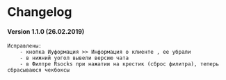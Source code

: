 # Changelog

#### Version 1.1.0 (26.02.2019)

    Исправлены: 
        - кнопка Иyформация >> Информация о клиенте , ее убрали
        - в нижний уогол вывели версию чата
        - в Филтре Rsocks при нажатии на крестик (сброс филитра), теперь сбрасываюся чекбоксы
